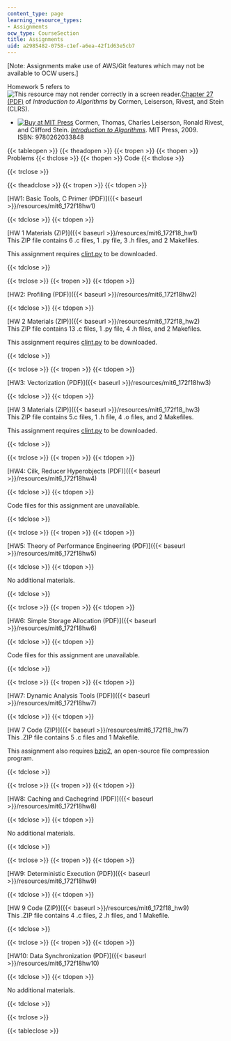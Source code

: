 ```yaml
---
content_type: page
learning_resource_types:
- Assignments
ocw_type: CourseSection
title: Assignments
uid: a2985482-0758-c1ef-a6ea-42f1d63e5cb7
---
```


\[Note: Assignments make use of AWS/Git features which may not be available to OCW users.\]

Homework 5 refers to ![This resource may not render correctly in a screen reader.](/images/inacessible.gif)[Chapter 27 (PDF)](http://mitp-content-server.mit.edu:18180/books/content/sectbyfn?collid=books_pres_0&id=8030&fn=0262533057chap27.pdf) of _Introduction to Algorithms_ by Cormen, Leiserson, Rivest, and Stein (CLRS).

*   [![Buy at MIT Press](/images/mp_logo.gif)](https://mitpress.mit.edu/9780262033848) Cormen, Thomas, Charles Leiserson, Ronald Rivest, and Clifford Stein. _[Introduction to Algorithms](http://mitpress.mit.edu/books/introduction-algorithms-third-edition)_. MIT Press, 2009. ISBN: 9780262033848

{{< tableopen >}}
{{< theadopen >}}
{{< tropen >}}
{{< thopen >}}
Problems
{{< thclose >}}
{{< thopen >}}
Code
{{< thclose >}}

{{< trclose >}}

{{< theadclose >}}
{{< tropen >}}
{{< tdopen >}}


[HW1: Basic Tools, C Primer (PDF)]({{< baseurl >}}/resources/mit6_172f18hw1)


{{< tdclose >}}
{{< tdopen >}}


[HW 1 Materials (ZIP)]({{< baseurl >}}/resources/mit6_172f18_hw1)  
This ZIP file contains 6 .c files, 1 .py file, 3 .h files, and 2 Makefiles.

This assignment requires [clint.py](https://github.com/sillycross/Leiserchess---MIT-6.172-Fall16-Final-Project/blob/master/clint.py) to be downloaded.


{{< tdclose >}}

{{< trclose >}}
{{< tropen >}}
{{< tdopen >}}


[HW2: Profiling (PDF)]({{< baseurl >}}/resources/mit6_172f18hw2)


{{< tdclose >}}
{{< tdopen >}}


[HW 2 Materials (ZIP)]({{< baseurl >}}/resources/mit6_172f18_hw2)  
This ZIP file contains 13 .c files, 1 .py file, 4 .h files, and 2 Makefiles.

This assignment requires [clint.py](https://github.com/sillycross/Leiserchess---MIT-6.172-Fall16-Final-Project/blob/master/clint.py) to be downloaded.


{{< tdclose >}}

{{< trclose >}}
{{< tropen >}}
{{< tdopen >}}


[HW3: Vectorization (PDF)]({{< baseurl >}}/resources/mit6_172f18hw3)


{{< tdclose >}}
{{< tdopen >}}


[HW 3 Materials (ZIP)]({{< baseurl >}}/resources/mit6_172f18_hw3)  
This ZIP file contains 5.c files, 1 .h file, 4 .o files, and 2 Makefiles.

This assignment requires [clint.py](https://github.com/sillycross/Leiserchess---MIT-6.172-Fall16-Final-Project/blob/master/clint.py) to be downloaded.


{{< tdclose >}}

{{< trclose >}}
{{< tropen >}}
{{< tdopen >}}


[HW4: Cilk, Reducer Hyperobjects (PDF)]({{< baseurl >}}/resources/mit6_172f18hw4)


{{< tdclose >}}
{{< tdopen >}}


Code files for this assignment are unavailable.


{{< tdclose >}}

{{< trclose >}}
{{< tropen >}}
{{< tdopen >}}


[HW5: Theory of Performance Engineering (PDF)]({{< baseurl >}}/resources/mit6_172f18hw5)


{{< tdclose >}}
{{< tdopen >}}


No additional materials.


{{< tdclose >}}

{{< trclose >}}
{{< tropen >}}
{{< tdopen >}}


[HW6: Simple Storage Allocation (PDF)]({{< baseurl >}}/resources/mit6_172f18hw6)


{{< tdclose >}}
{{< tdopen >}}


Code files for this assignment are unavailable.


{{< tdclose >}}

{{< trclose >}}
{{< tropen >}}
{{< tdopen >}}


[HW7: Dynamic Analysis Tools (PDF)]({{< baseurl >}}/resources/mit6_172f18hw7)


{{< tdclose >}}
{{< tdopen >}}


[HW 7 Code (ZIP)]({{< baseurl >}}/resources/mit6_172f18_hw7)   
This .ZIP file contains 5 .c files and 1 Makefile. 

This assignment also requires [bzip2](https://sourceforge.net/projects/bzip2/), an open-source file compression program.


{{< tdclose >}}

{{< trclose >}}
{{< tropen >}}
{{< tdopen >}}


[HW8: Caching and Cachegrind (PDF)]({{< baseurl >}}/resources/mit6_172f18hw8)


{{< tdclose >}}
{{< tdopen >}}


No additional materials.


{{< tdclose >}}

{{< trclose >}}
{{< tropen >}}
{{< tdopen >}}


[HW9: Deterministic Execution (PDF)]({{< baseurl >}}/resources/mit6_172f18hw9)


{{< tdclose >}}
{{< tdopen >}}


[HW 9 Code (ZIP)]({{< baseurl >}}/resources/mit6_172f18_hw9)  
This .ZIP file contains 4 .c files, 2 .h files, and 1 Makefile.


{{< tdclose >}}

{{< trclose >}}
{{< tropen >}}
{{< tdopen >}}


[HW10: Data Synchronization (PDF)]({{< baseurl >}}/resources/mit6_172f18hw10)


{{< tdclose >}}
{{< tdopen >}}


No additional materials.


{{< tdclose >}}

{{< trclose >}}

{{< tableclose >}}